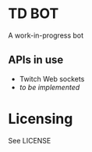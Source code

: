 # TD BOT

A work-in-progress bot

## APIs in use
- Twitch Web sockets
- _to be implemented_

# Licensing

See LICENSE
